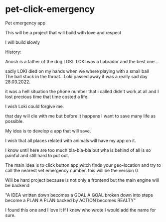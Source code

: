 # pet-click-emergency

Pet emergency app

This will be a project that will build with love and respect

I will build slowly

History:

Anush is a father of the dog LOKI. LOKI was a Labrador and the best one....

sadly LOKI died on my hands when we where playing with a small ball  
The ball stuck in the throat...Loki passed away
it was a really sad day 28.03.2022.

it was a hell situation the phone number that i called didn't work at all and I lost precious time
that time costed a life.

I wish Loki could forgive me.

that day will die with me but before it happens I want to save many life as possible.

My idea is to develop a app that will save.

I wish that all places related with animals will have my app on it.

I know until here are too much bla-bla-bla but wha is behind of all is so painful and still hard to put out.

The main Idea is to click button app
witch finds your geo-location and try to call the nearest vet emergency number.
this will be the version 0

Will be hard project because is not only a frontend but the main engine will be backend

"A IDEA written down becomes a GOAL
A GOAL broken down into steps become a PLAN
A PLAN backed by ACTION becomes REALTY"

I found this one and I love it If I knew who wrote I would add the name for sure.
